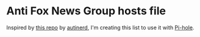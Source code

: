 # Anti Fox News Group hosts file

Inspired by [this repo](https://github.com/autinerd/anti-axelspringer-hosts) by [autinerd](https://twitter.com/autinerd), I'm creating this list to use it with [Pi-hole](https://github.com/pi-hole/pi-hole).
